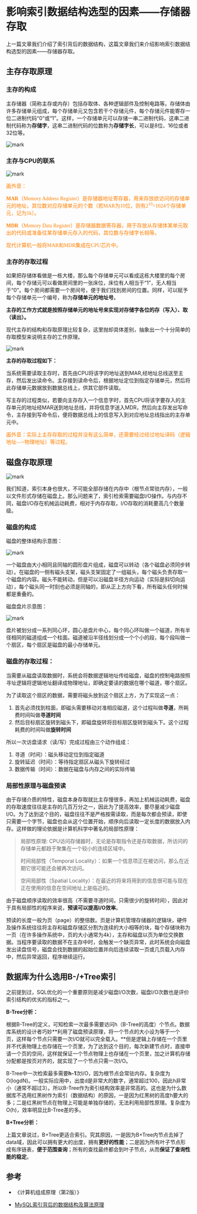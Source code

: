 # 影响索引数据结构选型的因素——存储器存取

上一篇文章我们介绍了索引背后的数据结构，这篇文章我们来介绍影响索引数据结构选型的因素——存储器存取。

## 主存存取原理

### 主存的构成

主存储器（简称主存或内存）包括存取体、各种逻辑部件及控制电路等。存储体由许多存储单元组成，每个存储单元又包含若干个存储元件，每个存储元件能寄存一位二进制代码“0”或“1”。这样，一个存储单元可以存储一串二进制代码，这串二进制代码称为**存储字**，这串二进制代码的位数称为**存储字长**，可以是8位、16位或者32位等。

![mark](http://songwenjie.vip/blog/180806/jjH2h37Dic.png?imageslim)

### 主存与CPU的联系

![mark](http://songwenjie.vip/blog/180806/ek39jJaee5.png?imageslim)

<font color="FF7F00" face="楷体">画外音：

**MAR**（Memory Address Register）是存储器地址寄存器，用来存放欲访问的存储单元的地址，其位数对应存储单元的个数（若MAR为10位，则有2<sup>10</sup>=1024个存储单元，记为1k）。

**MDR**（Memory Data Register）是存储器数据寄存器，用于存放从存储体某单元取出的代码或准备往某存储单元存入的代码，其位数与存储字长相等。

现代计算机一般将MAR和MDR集成在CPU芯片中。

</font>

### 主存的存取过程

如果把存储体看做是一栋大楼，那么每个存储单元可以看成这栋大楼里的每个房间，每个存储元可以看做房间里的一张床位，床位有人相当于“1”，无人相当于“0”。每个房间都需要一个房间号，便于我们找到房间的位置。同样，可以赋予每个存储单元一个编号，称为**存储单元的地址号**。

**主存的工作方式就是按照存储单元的地址号来实现对存储字各位的存（写入）、取（读出）。**

现代主存的结构和存取原理比较复杂，这里抛却具体差别，抽象出一个十分简单的存取模型来说明主存的工作原理。

![mark](http://songwenjie.vip/blog/180803/g4bhae5kab.png?imageslim)

**主存的存取过程如下：**

当系统需要读取主存时，首先由CPU将该字的地址送到MAR,经地址总线送至主存，然后发出读命令。主存接到读命令后，根据地址定位到指定存储单元，然后将此存储单元数据放到数据总线上，供其它部件读取。

写主存的过程类似，若要向主存存入一个信息字时，首先CPU将该字要存入的主存单元的地址经MAR送到地址总线，并将信息字送入MDR，然后向主存发出写命令，主存接到写命令后，便将数据总线上的信息写入到对应地址总线指出的主存单元中。

<font color="FF7F00" face="楷体">画外音：实际上主存存取的过程并没有这么简单，还需要经过经过地址译码（逻辑地址—>物理地址）等过程。</font>

## 磁盘存取原理

![mark](http://songwenjie.vip/blog/180803/6h08bJEHHk.png?imageslim)

我们知道，索引本身也很大，不可能全部存储在内存中（根节点常驻内存），一般以文件形式存储在磁盘上。那么问题来了，索引检索需要磁盘I/O操作。与内存不同，磁盘I/O存在机械运动耗费，相对于内存存取，I/O存取的消耗要高几个数量级。

### 磁盘的构成

磁盘的整体结构示意图：

![mark](http://songwenjie.vip/blog/180803/FiKHjDclI7.png?imageslim)

一个磁盘由大小相同且同轴的圆形盘片组成，磁盘可以转动（各个磁盘必须同步转动）。在磁盘的一侧有磁头支架，磁头支架固定了一组磁头，每个磁头负责存取一个磁盘的内容。磁头不能转动，但是可以沿磁盘半径方向运动（实际是斜切向运动），每个磁头同一时刻也必须是同轴的，即从正上方向下看，所有磁头任何时候都是重叠的。

磁盘盘片示意图：

![mark](http://songwenjie.vip/blog/180803/Dd4jBLaGDD.png?imageslim)

盘片被划分成一系列同心环，圆心是盘片中心，每个同心环叫做一个磁道，所有半径相同的磁道组成一个柱面。磁道被沿半径线划分成一个个小的段，每个段叫做一个扇区，每个扇区是磁盘的最小存储单元。



### 磁盘的存取过程：

当需要从磁盘读取数据时，系统会将数据逻辑地址传给磁盘，磁盘的控制电路按照寻址逻辑将逻辑地址翻译成物理地址，即确定要读的数据在哪个磁道，哪个扇区。

为了读取这个扇区的数据，需要将磁头放到这个扇区上方，为了实现这一点：

1. 首先必须找到柱面，即磁头需要移动对准相应磁道，这个过程叫做**寻道**，所耗费时间叫做**寻道时间**
2. 然后目标扇区旋转到磁头下，即磁盘旋转将目标扇区旋转到磁头下。这个过程耗费的时间叫做**旋转时间**

所以一次访盘请求（读/写）完成过程由三个动作组成：

1. 寻道（时间）：磁头移动定位到指定磁道 
2. 旋转延迟（时间）：等待指定扇区从磁头下旋转经过 
3. 数据传输（时间）：数据在磁盘与内存之间的实际传输



### 局部性原理与磁盘预读

由于存储介质的特性，磁盘本身存取就比主存慢很多，再加上机械运动耗费，磁盘的存取速度往往是主存的几百万分之一，因此为了提高效率，要尽量减少磁盘I/O。为了达到这个目的，磁盘往往不是严格按需读取，而是每次都会预读，即使只需要一个字节，磁盘也会从这个位置开始，顺序向后读取一定长度的数据放入内存。这样做的理论依据是计算机科学中著名的局部性原理：

> 局部性原理: CPU访问存储器时，无论是存取指令还是存取数据，所访问的存储单元都趋于聚集在一个较小的连续区域中。
>
> 时间局部性（Temporal Locality）：如果一个信息项正在被访问，那么在近期它很可能还会被再次访问。
>
> 空间局部性（Spatial Locality）：在最近的将来将用到的信息很可能与现在正在使用的信息在空间地址上是临近的。

由于磁盘顺序读取的效率很高（不需要寻道时间，只需很少的旋转时间），因此对于具有局部性的程序来说，**预读可以提高I/O效率**。

预读的长度一般为页（page）的整倍数。页是计算机管理存储器的逻辑块，硬件及操作系统往往将主存和磁盘存储区分割为连续的大小相等的块，每个存储块称为一页（在许多操作系统中，页的大小通常为4k），主存和磁盘以页为单位交换数据。当程序要读取的数据不在主存中时，会触发一个缺页异常，此时系统会向磁盘发出读盘信号，磁盘会找到数据的起始位置并向后连续读取一页或几页载入内存中，然后异常返回，程序继续运行。



## 数据库为什么选用B-/+Tree索引

之前提到过，SQL优化的一个重要原则是减少磁盘I/O次数，磁盘I/O次数也是评价索引结构的优劣的指标之一。

**B-Tree分析：**

根据B-Tree的定义，可知检索一次最多需要访问h（B-Tree的高度）个节点。数据库系统的设计者巧妙**利用了磁盘预读原理，将一个节点的大小设为等于一个页，这样每个节点只需要一次I/O就可以完全载入。**但是逻辑上存储在一个页里并不代表物理上也存储在一个页里，为了达到这个目的，每次新建节点时，直接申请一个页的空间，这样就保证一个节点物理上也存储在一个页里，加之计算机存储分配都是按页对齐的，就实现了一个节点只需一次I/O。

B-Tree中一次检索最多需要**h-1**次I/O，因为根节点会常驻内存。复杂度为O(logdN)。一般实际应用中，出度d是非常大的数字，通常超过100，因此h非常小（通常不超过3）。所以B-Tree作为索引结构效率是非常高的。这也是为什么数据库不选用红黑树作为索引（数据结构）的原因，一是因为红黑树的高度h要大的多；二是红黑树节点在物理上可能是单独存储的，无法利用局部性原理。复杂度为O(h)，效率明显比B-Tree差的多。

**B+Tree分析：**

上篇文章说过，B+Tree更适合索引。究其原因，一是因为B+Tree内节点去掉了data域，因此可以拥有更大的出度，拥有**更好的性能**；二是因为所有叶子节点形成有序链表，**便于范围查询**；所有的查找最终都会到叶子节点，从而**保证了查询性能的稳定**。



## 参考

* 《计算机组成原理（第2版）》


* [MySQL索引背后的数据结构及算法原理](http://blog.codinglabs.org/articles/theory-of-mysql-index.html)







